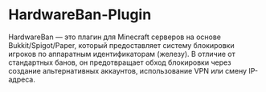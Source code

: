 # HardwareBan-Plugin
HardwareBan — это плагин для Minecraft серверов на основе Bukkit/Spigot/Paper, который предоставляет систему блокировки игроков по аппаратным идентификаторам (железу). В отличие от стандартных банов, он предотвращает обход блокировки через создание альтернативных аккаунтов, использование VPN или смену IP-адреса.
